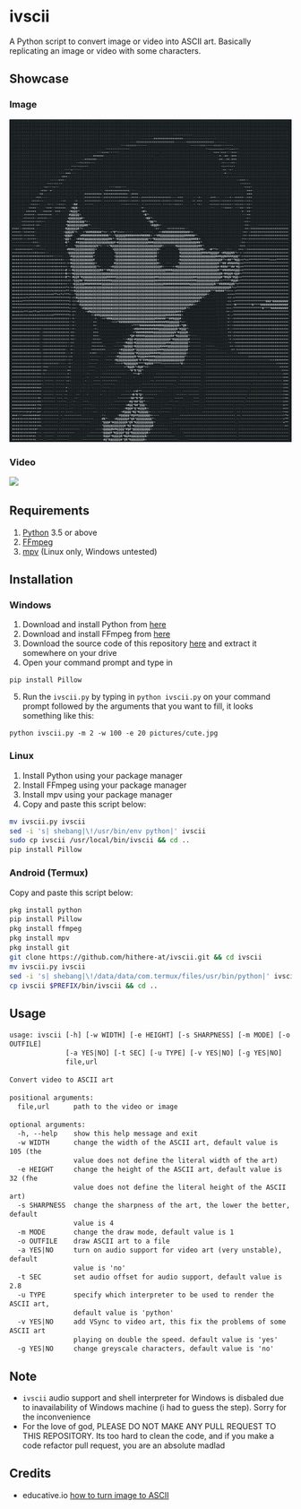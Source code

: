 # ivscii
A Python script to convert image or video into ASCII art. Basically replicating an image or video with some characters.

## Showcase
### Image
![](https://github.com/hithere-at/ivscii/blob/master/examples/komi_ascii.jpg)

### Video
![](https://github.com/hithere-at/ivscii/blob/master/examples/osu_lazer.gif)

## Requirements
1. [Python](https://www.python.org/downloads/) 3.5 or above
2. [FFmpeg](https://www.ffmpeg.org/download.html)
3. [mpv](https://mpv.io/installation/) (Linux only, Windows untested)

## Installation 

### Windows
1. Download and install Python from [here](https://www.python.org/downloads/)
2. Download and install FFmpeg from [here](https://www.ffmpeg.org/download.html)
3. Download the source code of this repository [here](https://github.com/hithere-at/ivscii/archive/refs/tags/v1.0.zip) and extract it somewhere on your drive
4. Open your command prompt and type in 
```
pip install Pillow
```

5. Run the `ivscii.py` by typing in `python ivscii.py` on your command prompt followed by the arguments that you want to fill, it looks something like this: 

```
python ivscii.py -m 2 -w 100 -e 20 pictures/cute.jpg
```


### Linux
1. Install Python using your package manager
2. Install FFmpeg using your package manager
3. Install mpv using your package manager
4. Copy and paste this script below: 
```sh
mv ivscii.py ivscii
sed -i 's| shebang|\!/usr/bin/env python|' ivscii
sudo cp ivscii /usr/local/bin/ivscii && cd ..
pip install Pillow
```

### Android (Termux)
Copy and paste this script below:
```sh
pkg install python
pip install Pillow
pkg install ffmpeg
pkg install mpv
pkg install git
git clone https://github.com/hithere-at/ivscii.git && cd ivscii
mv ivscii.py ivscii
sed -i 's| shebang|\!/data/data/com.termux/files/usr/bin/python|' ivscii
cp ivscii $PREFIX/bin/ivscii && cd ..
```

## Usage
```
usage: ivscii [-h] [-w WIDTH] [-e HEIGHT] [-s SHARPNESS] [-m MODE] [-o OUTFILE]
              [-a YES|NO] [-t SEC] [-u TYPE] [-v YES|NO] [-g YES|NO]
              file,url

Convert video to ASCII art

positional arguments:
  file,url      path to the video or image

optional arguments:
  -h, --help    show this help message and exit
  -w WIDTH      change the width of the ASCII art, default value is 105 (the
                value does not define the literal width of the art)
  -e HEIGHT     change the height of the ASCII art, default value is 32 (fhe
                value does not define the literal height of the ASCII art)
  -s SHARPNESS  change the sharpness of the art, the lower the better, default
                value is 4
  -m MODE       change the draw mode, default value is 1
  -o OUTFILE    draw ASCII art to a file
  -a YES|NO     turn on audio support for video art (very unstable), default
                value is 'no'
  -t SEC        set audio offset for audio support, default value is 2.8
  -u TYPE       specify which interpreter to be used to render the ASCII art,
                default value is 'python'
  -v YES|NO     add VSync to video art, this fix the problems of some ASCII art
                playing on double the speed. default value is 'yes'
  -g YES|NO     change greyscale characters, default value is 'no'
```

## Note
- `ivscii` audio support and shell interpreter for Windows is disbaled due to inavailability of Windows machine (i had to guess the step). Sorry for the inconvenience
- For the love of god, PLEASE DO NOT MAKE ANY PULL REQUEST TO THIS REPOSITORY. Its too hard to clean the code, and if you make a code refactor pull request, you are an absolute madlad

## Credits
- educative.io [how to turn image to ASCII](https://www.educative.io/edpresso/how-to-generate-ascii-art-from-image-using-python)